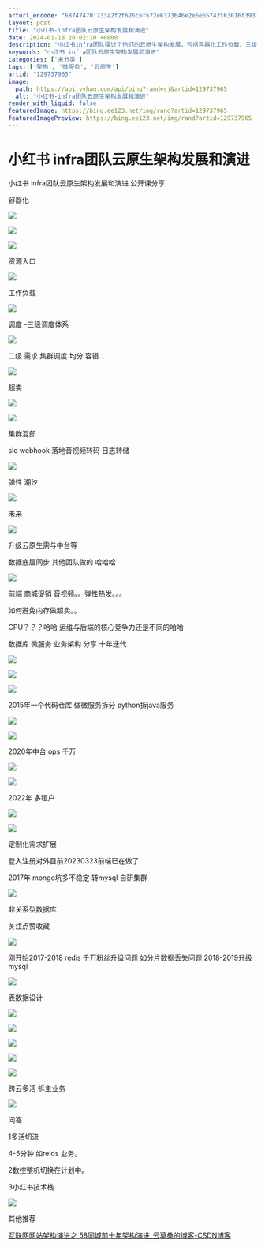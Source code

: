 ```yaml
---
arturl_encode: "68747470:733a2f2f626c6f672e6373646e2e6e65742f63616f3931392f:61727469636c652f64657461696c732f313239373337393635"
layout: post
title: "小红书-infra团队云原生架构发展和演进"
date: 2024-01-18 20:02:10 +0800
description: "小红书infra团队探讨了他们的云原生架构发展，包括容器化工作负载、三级调度体系和集群混部策略。文章"
keywords: "小红书 infra团队云原生架构发展和演进"
categories: ['未分类']
tags: ['架构', '微服务', '云原生']
artid: "129737965"
image:
  path: https://api.vvhan.com/api/bing?rand=sj&artid=129737965
  alt: "小红书-infra团队云原生架构发展和演进"
render_with_liquid: false
featuredImage: https://bing.ee123.net/img/rand?artid=129737965
featuredImagePreview: https://bing.ee123.net/img/rand?artid=129737965
---
```


# 小红书 infra团队云原生架构发展和演进

小红书 infra团队云原生架构发展和演进 公开课分享

容器化

![](https://i-blog.csdnimg.cn/blog_migrate/777204b231d5198fe062555e42055cb7.png)

![](https://i-blog.csdnimg.cn/blog_migrate/c7c0b605539dfee4b2683c9e3ecd9c4b.png)

![](https://i-blog.csdnimg.cn/blog_migrate/8a43d16775fe7d9bcd2863bb8e7be127.png)

资源入口

![](https://i-blog.csdnimg.cn/blog_migrate/a31ccae5e941f76590cbfe33ee87f317.png)

工作负载

![](https://i-blog.csdnimg.cn/blog_migrate/7f4e5e9db045126d12685b7bb24f4a0b.png)

调度 -三级调度体系

![](https://i-blog.csdnimg.cn/blog_migrate/eeab4c832b49f9325b8f3c3baed8fa8a.png)

二级 需求 集群调度 均分 容错...

![](https://i-blog.csdnimg.cn/blog_migrate/88506185a6415373f19fa6b093a1e66c.png)

超卖

![](https://i-blog.csdnimg.cn/blog_migrate/e465d6ad38d089705e3822d9f111c6ba.png)

![](https://i-blog.csdnimg.cn/blog_migrate/c0179504579ae0714dc52f4d49de0d39.png)

集群混部

slo webhook 落地音视频转码 日志转储

![](https://i-blog.csdnimg.cn/blog_migrate/cd27b5af1e32000373b54bb45d409e37.png)

弹性 潮汐

![](https://i-blog.csdnimg.cn/blog_migrate/69897652e30458879ac7185b87aaf33d.png)

未来

![](https://i-blog.csdnimg.cn/blog_migrate/3b9b131895fc4634093bf98a6b51502a.png)

升级云原生需与中台等

数据底层同步 其他团队做的 哈哈哈

![](https://i-blog.csdnimg.cn/blog_migrate/96e6c6cc9d9a290bf1076b6a4c700b34.png)

前端 商城促销 音视频。。弹性热发。。。

如何避免内存做超卖。。

CPU？？？哈哈 运维与后端的核心竞争力还是不同的哈哈

数据库 微服务 业务架构 分享 十年迭代

![](https://i-blog.csdnimg.cn/blog_migrate/49209a8daa300d68b35cb20bdc2b93ab.png)

![](https://i-blog.csdnimg.cn/blog_migrate/0f2ed5a021e58f4f24e4523e4f930538.png)

![](https://i-blog.csdnimg.cn/blog_migrate/7aea90c1d58d17977141e44f3905d879.png)

2015年一个代码仓库 做微服务拆分 python拆java服务

![](https://i-blog.csdnimg.cn/blog_migrate/f9225b80e69e463ba8d157e360407b07.png)

![](https://i-blog.csdnimg.cn/blog_migrate/6038f31741e0c16712b6a6dee482b27a.png)

2020年中台 ops 千万

![](https://i-blog.csdnimg.cn/blog_migrate/8f7558f882afb434378b9f6ee6aa0037.png)

![](https://i-blog.csdnimg.cn/blog_migrate/69aae4edcc7663e3a3ac94f4a2b61694.png)

2022年 多租户

![](https://i-blog.csdnimg.cn/blog_migrate/f009952527fe125b95afc29974a4243c.png)

![](https://i-blog.csdnimg.cn/blog_migrate/e1cb2e4c97cc74b31537ae77661da2c9.png)

定制化需求扩展

登入注册对外目前20230323前端已在做了

2017年 mongo坑多不稳定 转mysql 自研集群

![](https://i-blog.csdnimg.cn/blog_migrate/a01ecc42c71270f823f2ef4edc8b37d9.png)

非关系型数据库

关注点赞收藏

![](https://i-blog.csdnimg.cn/blog_migrate/309c9b9851164c120ca7d69d72214603.png)

刚开始2017-2018 redis 千万粉丝升级问题 如分片数据丢失问题 2018-2019升级mysql

![](https://i-blog.csdnimg.cn/blog_migrate/5835458690892b975c73be79736fb34a.png)

表数据设计

![](https://i-blog.csdnimg.cn/blog_migrate/644a1ecd4c7157922681780721dec9df.png)

![](https://i-blog.csdnimg.cn/blog_migrate/da8183d878182b86a1e73f654dd52c7e.png)

![](https://i-blog.csdnimg.cn/blog_migrate/f45fb3947f418c98329ac55d97e0bd3a.png)

![](https://i-blog.csdnimg.cn/blog_migrate/126e378dc03caa4b3af25a89c6b93026.png)

![](https://i-blog.csdnimg.cn/blog_migrate/7759bc208c30195a66b5b906f03cd0cb.png)

跨云多活 拆主业务

![](https://i-blog.csdnimg.cn/blog_migrate/767e167d455c9466836546daa2e8d99a.png)

问答

1多活切流

4-5分钟 如reids 业务。

2数控整机切换在计划中。

3小红书技术栈

![](https://i-blog.csdnimg.cn/blog_migrate/61851793d04e89cd705c506810b2e9ac.png)

其他推荐

[互联网网站架构演进之 58同城前十年架构演进\_云草桑的博客-CSDN博客](https://blog.csdn.net/cao919/article/details/115291298)